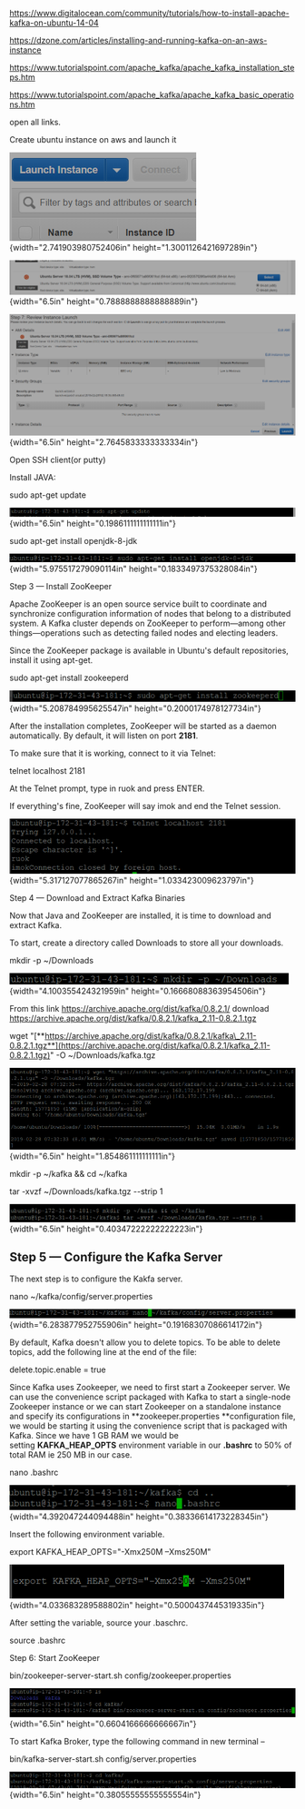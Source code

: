 <https://www.digitalocean.com/community/tutorials/how-to-install-apache-kafka-on-ubuntu-14-04>

<https://dzone.com/articles/installing-and-running-kafka-on-an-aws-instance>

<https://www.tutorialspoint.com/apache_kafka/apache_kafka_installation_steps.htm>

<https://www.tutorialspoint.com/apache_kafka/apache_kafka_basic_operations.htm>

open all links.

Create ubuntu instance on aws and launch it

![](./media/image1.png){width="2.741903980752406in"
height="1.3001126421697289in"}

![](./media/image2.png){width="6.5in" height="0.7888888888888889in"}

![](./media/image3.png){width="6.5in" height="2.7645833333333334in"}

Open SSH client(or putty)

Install JAVA:

sudo apt-get update

![](./media/image4.png){width="6.5in" height="0.1986111111111111in"}

sudo apt-get install openjdk-8-jdk

![](./media/image5.png){width="5.975517279090114in"
height="0.1833497375328084in"}

Step 3 — Install ZooKeeper

Apache ZooKeeper is an open source service built to coordinate and
synchronize configuration information of nodes that belong to a
distributed system. A Kafka cluster depends on ZooKeeper to
perform—among other things—operations such as detecting failed nodes and
electing leaders.

Since the ZooKeeper package is available in Ubuntu's default
repositories, install it using apt-get.

sudo apt-get install zookeeperd

![](./media/image6.png){width="5.208784995625547in"
height="0.2000174978127734in"}

After the installation completes, ZooKeeper will be started as a daemon
automatically. By default, it will listen on port **2181**.

To make sure that it is working, connect to it via Telnet:

telnet localhost 2181

At the Telnet prompt, type in ruok and press ENTER.

If everything's fine, ZooKeeper will say imok and end the Telnet
session.

![](./media/image7.png){width="5.317127077865267in"
height="1.033423009623797in"}

Step 4 — Download and Extract Kafka Binaries

Now that Java and ZooKeeper are installed, it is time to download and
extract Kafka.

To start, create a directory called Downloads to store all your
downloads.

mkdir -p \~/Downloads

![](./media/image8.png){width="4.100355424321959in"
height="0.16668088363954506in"}

From this link <https://archive.apache.org/dist/kafka/0.8.2.1/> download
<https://archive.apache.org/dist/kafka/0.8.2.1/kafka_2.11-0.8.2.1.tgz>

wget
"[**https://archive.apache.org/dist/kafka/0.8.2.1/kafka\_2.11-0.8.2.1.tgz**](https://archive.apache.org/dist/kafka/0.8.2.1/kafka_2.11-0.8.2.1.tgz)"
-O \~/Downloads/kafka.tgz

![](./media/image9.png){width="6.5in" height="1.854861111111111in"}

mkdir -p \~/kafka && cd \~/kafka

tar -xvzf \~/Downloads/kafka.tgz --strip 1

![](./media/image10.png){width="6.5in" height="0.40347222222222223in"}

Step 5 — Configure the Kafka Server
-----------------------------------

The next step is to configure the Kakfa server.

nano \~/kafka/config/server.properties

![](./media/image11.png){width="6.283877952755906in"
height="0.19168307086614172in"}

By default, Kafka doesn't allow you to delete topics. To be able to
delete topics, add the following line at the end of the file:

delete.topic.enable = true

Since Kafka uses Zookeeper, we need to first start a Zookeeper server.
We can use the convenience script packaged with Kafka to start a
single-node Zookeeper instance or we can start Zookeeper on a standalone
instance and specify its configurations
in **zookeeper.properties **configuration file, we would be starting it
using the convenience script that is packaged with Kafka. Since we have
1 GB RAM we would be setting **KAFKA\_HEAP\_OPTS** environment variable
in our **.bashrc** to 50% of total RAM ie 250 MB in our case.

nano .bashrc

![](./media/image12.png){width="4.392047244094488in"
height="0.38336614173228345in"}

Insert the following environment variable.

export KAFKA\_HEAP\_OPTS="-Xmx250M –Xms250M"

![](./media/image13.png){width="4.033683289588802in"
height="0.5000437445319335in"}

After setting the variable, source your .baschrc.

source .bashrc

Step 6: Start ZooKeeper

bin/zookeeper-server-start.sh config/zookeeper.properties

![](./media/image14.png){width="6.5in" height="0.6604166666666667in"}

To start Kafka Broker, type the following command in new terminal –

bin/kafka-server-start.sh config/server.properties

![](./media/image15.png){width="6.5in" height="0.38055555555555554in"}
